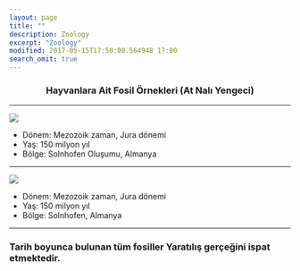 ```yaml
---
layout: page
title: ""
description: Zoology
excerpt: "Zoology"
modified: 2017-05-15T17:50:00.564948 17:00
search_omit: true
---
```


<div style="text-align: center;"><h3>Hayvanlara Ait Fosil Örnekleri (At Nalı Yengeci)</h3></div>

------------------------------------------------
![]({{site.url}}/images//YA2_142_143_at_nali_yengeci.jpg)

- Dönem: Mezozoik zaman, Jura dönemi
- Yaş: 150 milyon yıl
- Bölge: Solnhofen Oluşumu, Almanya

-----------------------------------------------
![]({{site.url}}/images//YA2_100_101_at_nali_yengeci.jpg)

- Dönem: Mezozoik zaman, Jura dönemi
- Yaş: 150 milyon yıl
- Bölge: Solnhofen, Almanya

------------------------------------------------
###  Tarih boyunca bulunan tüm fosiller Yaratılış gerçeğini ispat etmektedir.
